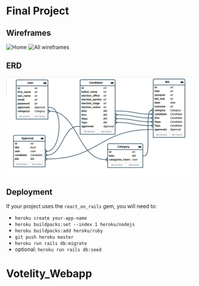 # Final Project

## Wireframes

![Home](readme_assets/Home.jpg)
![All wireframes](https://user-images.githubusercontent.com/25231189/62399826-1f12a100-b54b-11e9-96d1-66915c6de002.png)

## ERD

![ERD](readme_assets/erd_model.png)

## Deployment

If your project uses the `react_on_rails` gem, you will need to:

* `heroku create your-app-name`
* `heroku buildpacks:set --index 1 heroku/nodejs`
* `heroku buildpacks:add heroku/ruby`
* `git push heroku master`
* `heroku run rails db:migrate`
* optional: `heroku run rails db:seed`

# Votelity_Webapp
